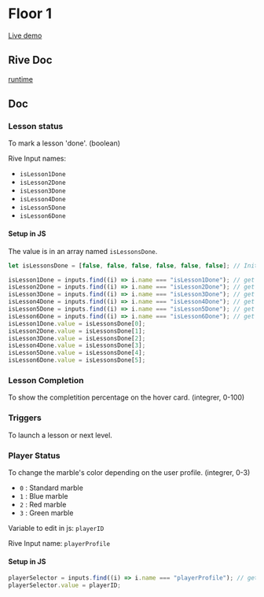 # Floor 1

[Live demo](https://guillaumecartoonbase.github.io/Pasqal-Floor_1/)

## Rive Doc

[runtime](https://help.rive.app/runtimes/overview)

## Doc

### Lesson status

To mark a lesson 'done'.
(boolean)

Rive Input names:

- `isLesson1Done`
- `isLesson2Done`
- `isLesson3Done`
- `isLesson4Done`
- `isLesson5Done`
- `isLesson6Done`

#### Setup in JS

The value is in an array named `isLessonsDone`.

```js
let isLessonsDone = [false, false, false, false, false, false]; // Initial value

isLesson1Done = inputs.find((i) => i.name === "isLesson1Done"); // get rive input
isLesson2Done = inputs.find((i) => i.name === "isLesson2Done"); // get rive input
isLesson3Done = inputs.find((i) => i.name === "isLesson3Done"); // get rive input
isLesson4Done = inputs.find((i) => i.name === "isLesson4Done"); // get rive input
isLesson5Done = inputs.find((i) => i.name === "isLesson5Done"); // get rive input
isLesson6Done = inputs.find((i) => i.name === "isLesson6Done"); // get rive input
isLesson1Done.value = isLessonsDone[0];
isLesson2Done.value = isLessonsDone[1];
isLesson3Done.value = isLessonsDone[2];
isLesson4Done.value = isLessonsDone[3];
isLesson5Done.value = isLessonsDone[4];
isLesson6Done.value = isLessonsDone[5];
```

### Lesson Completion

To show the completition percentage on the hover card.
(integrer, 0-100)

### Triggers

To launch a lesson or next level.

### Player Status

To change the marble's color depending on the user profile.
(integrer, 0-3)

- `0` : Standard marble
- `1` : Blue marble
- `2` : Red marble
- `3` : Green marble

Variable to edit in js: `playerID`

Rive Input name: `playerProfile`

#### Setup in JS

```js
playerSelector = inputs.find((i) => i.name === "playerProfile"); // get rive input
playerSelector.value = playerID;
```

